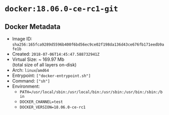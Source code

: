 # `docker:18.06.0-ce-rc1-git`

## Docker Metadata

- Image ID: `sha256:165fca9289d5596b400f6bd56ec9ce02f198da136d43ce676fb171eedb9afe1b`
- Created: `2018-07-06T14:45:47.588732941Z`
- Virtual Size: ~ 169.97 Mb  
  (total size of all layers on-disk)
- Arch: `linux`/`amd64`
- Entrypoint: `["docker-entrypoint.sh"]`
- Command: `["sh"]`
- Environment:
  - `PATH=/usr/local/sbin:/usr/local/bin:/usr/sbin:/usr/bin:/sbin:/bin`
  - `DOCKER_CHANNEL=test`
  - `DOCKER_VERSION=18.06.0-ce-rc1`
